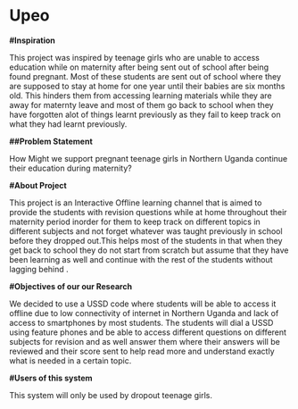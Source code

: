 # Upeo
****#Inspiration****

This project was inspired by teenage girls who are unable to access education while on maternity after being sent out of school after being found pregnant. Most of these students  are sent out of school where they are supposed to stay at home for one year until their babies are six months old. This hinders them from accessing learning materials while they are away for maternty leave and most of them go back to school when they have forgotten alot of things learnt previously as they fail to keep track on what they had learnt previously.

**##Problem Statement**

How Might we support pregnant teenage girls in Northern Uganda continue their education during maternity?

****#About Project****

This project is an Interactive Offline learning channel that is aimed to provide the students with revision questions while at home throughout their maternity period inorder for them to keep track on different topics in different subjects and not forget whatever was taught previously in school before they dropped out.This helps most of the students in that when they get back to school they do not start from scratch but assume that they have been learning as well and continue with the rest of the students without lagging behind .

**#Objectives of our our Research**


We decided to use a USSD code where students will be able to access it offline due to low connectivity of internet in Northern Uganda and lack of access to smartphones by most students. The students  will dial a USSD using feature phones and be able to access different questions on different subjects for revision and as well answer them where their answers will be reviewed and their score sent to help read more and understand exactly what is needed in a certain topic.

**#Users of this system**

This system will only be used by dropout teenage girls.
